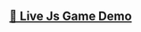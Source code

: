 <!--
    Title: JS Game
    Author: somerongit (Someron Bakuli) 
-->
## [🔴 Live Js Game Demo](https://somerongit.github.io/Win-If-You-Can/)

<!--
    Title: JS Game
    Author: somerongit (Someron Bakuli) 
-->
